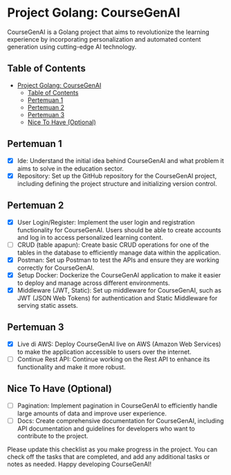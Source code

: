 # Project Golang: CourseGenAI

CourseGenAI is a Golang project that aims to revolutionize the learning experience by incorporating personalization and automated content generation using cutting-edge AI technology.

## Table of Contents
- [Project Golang: CourseGenAI](#project-golang-coursegenai)
  - [Table of Contents](#table-of-contents)
  - [Pertemuan 1](#pertemuan-1)
  - [Pertemuan 2](#pertemuan-2)
  - [Pertemuan 3](#pertemuan-3)
  - [Nice To Have (Optional)](#nice-to-have-optional)

## Pertemuan 1
- [x] Ide: Understand the initial idea behind CourseGenAI and what problem it aims to solve in the education sector.
- [x] Repository: Set up the GitHub repository for the CourseGenAI project, including defining the project structure and initializing version control.

## Pertemuan 2
- [x] User Login/Register: Implement the user login and registration functionality for CourseGenAI. Users should be able to create accounts and log in to access personalized learning content.
- [ ] CRUD (table apapun): Create basic CRUD operations for one of the tables in the database to efficiently manage data within the application.
- [x] Postman: Set up Postman to test the APIs and ensure they are working correctly for CourseGenAI.
- [x] Setup Docker: Dockerize the CourseGenAI application to make it easier to deploy and manage across different environments.
- [x] Middleware (JWT, Static): Set up middleware for CourseGenAI, such as JWT (JSON Web Tokens) for authentication and Static Middleware for serving static assets.
  
## Pertemuan 3
- [x] Live di AWS: Deploy CourseGenAI live on AWS (Amazon Web Services) to make the application accessible to users over the internet.
- [ ] Continue Rest API: Continue working on the Rest API to enhance its functionality and make it more robust.

## Nice To Have (Optional)
- [ ] Pagination: Implement pagination in CourseGenAI to efficiently handle large amounts of data and improve user experience.
- [ ] Docs: Create comprehensive documentation for CourseGenAI, including API documentation and guidelines for developers who want to contribute to the project.

Please update this checklist as you make progress in the project. You can check off the tasks that are completed, and add any additional tasks or notes as needed. Happy developing CourseGenAI!